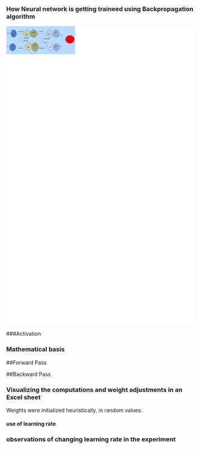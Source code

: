 ### How Neural network is getting traineed using Backpropagation algorithm

![Neural network](images/ANN.png)
 


###Activation 



### Mathematical basis 

##Forward Pass

##Backward Pass



### Visualizing the computations and weight adjustments in an Excel sheet

Weights were initialized heuristically, in random values. 


#### use of learning rate 

### observations of changing learning rate in the experiment


